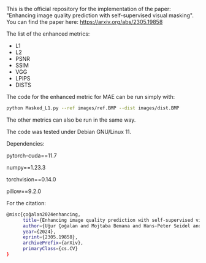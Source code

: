 This is the official repository for the implementation of the paper: "Enhancing image quality prediction with self-supervised visual masking".
You can find the paper here: https://arxiv.org/abs/2305.19858

The list of the enhanced metrics:
- L1
- L2
- PSNR
- SSIM
- VGG
- LPIPS
- DISTS


The code for the enhanced metric for MAE can be run simply with:
```bash
python Masked_L1.py --ref images/ref.BMP --dist images/dist.BMP
```
The other metrics can also be run in the same way.

The code was tested under Debian GNU/Linux 11.

Dependencies:

pytorch-cuda==11.7

numpy==1.23.3

torchvision==0.14.0

pillow==9.2.0

For the citation:

```bash
@misc{çoğalan2024enhancing,
      title={Enhancing image quality prediction with self-supervised visual masking}, 
      author={Uğur Çoğalan and Mojtaba Bemana and Hans-Peter Seidel and Karol Myszkowski},
      year={2024},
      eprint={2305.19858},
      archivePrefix={arXiv},
      primaryClass={cs.CV}
}
```
